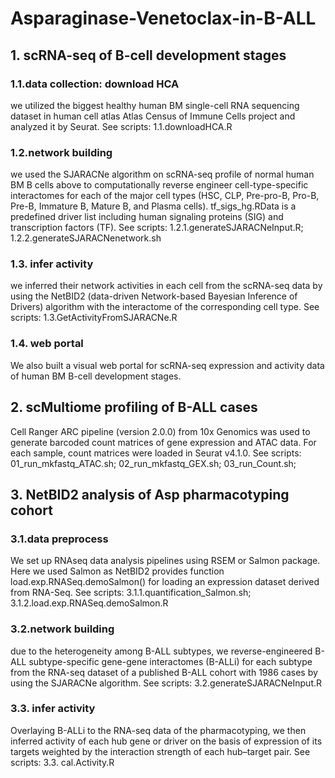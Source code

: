 # Asparaginase-Venetoclax-in-B-ALL

## 1. scRNA-seq of B-cell development stages

### 1.1.data collection: download HCA

we utilized the biggest healthy human BM single-cell RNA sequencing dataset in human cell atlas Atlas Census of Immune Cells project and analyzed it by Seurat. 
See scripts: 1.1.downloadHCA.R

### 1.2.network building

we used the SJARACNe algorithm on scRNA-seq profile of normal human BM B cells above to computationally reverse engineer cell-type-specific interactomes for each of the major cell types (HSC, CLP, Pre-pro-B, Pro-B, Pre-B, Immature B, Mature B, and Plasma cells). tf_sigs_hg.RData is a predefined driver list including human signaling proteins (SIG) and transcription factors (TF).
See scripts: 1.2.1.generateSJARACNeInput.R; 1.2.2.generateSJARACNenetwork.sh

### 1.3. infer activity

we inferred their network activities in each cell from the scRNA-seq data by using the NetBID2 (data-driven Network-based Bayesian Inference of Drivers) algorithm with the interactome of the corresponding cell type. 
See scripts: 1.3.GetActivityFromSJARACNe.R

### 1.4. web portal

We also built a visual web portal for scRNA-seq expression and activity data of human BM B-cell development stages.

## 2. scMultiome profiling of B-ALL cases

Cell Ranger ARC pipeline (version 2.0.0) from 10x Genomics was used to generate barcoded count matrices of gene expression and ATAC data. For each sample, count matrices were loaded in Seurat v4.1.0.
See scripts: 01_run_mkfastq_ATAC.sh; 02_run_mkfastq_GEX.sh; 03_run_Count.sh; 

## 3. NetBID2 analysis of Asp pharmacotyping cohort

### 3.1.data preprocess

We set up RNAseq data analysis pipelines using RSEM or Salmon package. Here we used Salmon as NetBID2 provides function load.exp.RNASeq.demoSalmon() for loading an expression dataset derived from RNA-Seq.
See scripts: 3.1.1.quantification_Salmon.sh; 3.1.2.load.exp.RNASeq.demoSalmon.R

### 3.2.network building

due to the heterogeneity among B-ALL subtypes, we reverse-engineered B-ALL subtype-specific gene-gene interactomes (B-ALLi) for each subtype from the RNA-seq dataset of a published B-ALL cohort with 1986 cases by using the SJARACNe algorithm.
See scripts: 3.2.generateSJARACNeInput.R

### 3.3. infer activity

Overlaying B-ALLi to the RNA-seq data of the pharmacotyping, we then inferred activity of each hub gene or driver on the basis of expression of its targets weighted by the interaction strength of each hub–target pair.
See scripts: 3.3. cal.Activity.R
